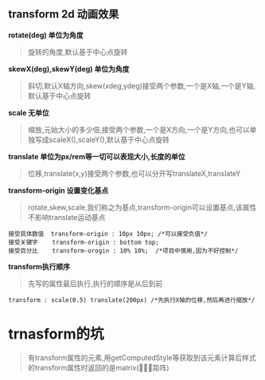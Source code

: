 ## transform 2d 动画效果

**rotate(deg) 单位为角度**
>旋转的角度,默认基于中心点旋转

**skewX(deg),skewY(deg) 单位为角度**
>斜切,默认X轴方向,skew(xdeg,ydeg)接受两个参数,一个是X轴,一个是Y轴,默认基于中心点旋转

**scale 无单位**
>缩放,元始大小的多少倍,接受两个参数,一个是X方向,一个是Y方向,也可以单独写成scaleX(),scaleY(),默认基于中心点旋转

**translate 单位为px/rem等一切可以表现大小,长度的单位**
>位移,translate(x,y)接受两个参数,也可以分开写translateX,translateY

**transform-origin 设置变化基点**
>rotate,skew,scale,我们称之为基点,transform-origin可以设置基点,该属性不影响translate运动基点
```
接受具体数值  transform-origin : 10px 10px; /*可以接受负值*/
接受关键字    transform-origin : bottom top;
接受百分比    transform-orogin : 10% 10%;  /*项目中慎用,因为不好控制*/
```

**transform执行顺序**
>先写的属性最后执行,执行的顺序是从后到前
```
transform : scale(0.5) translate(200px) /*先执行X轴的位移,然后再进行缩放*/
```

# trnasform的坑
>有transform属性的元素,用getComputedStyle等获取到该元素计算后样式的transform属性时返回的是matrix(距阵)